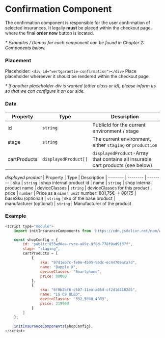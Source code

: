 # Confirmation Component

The confirmation component is responsible for the user confirmation of selected insurances. It legally __must__ be placed within the checkout page, where the final __order now__ button is located.

_* Examples / Demos for each component can be found in *Chapter 2: Components* below._


### Placement


Placeholder: ```<div id="wertgarantie-confirmation"></div>```
Place placeholder whereever it should be rendered within the checkout page.

_* If another placeholder-div is wanted (other class or id), please inform us so that we can configure it on our side._


### Data

| Property | Type     | Description
| -------- | -------- | --------
| id       | ```string```   | PublicId for the current environment / stage
| stage    | ```string```   | The current environment, either ```staging``` or ```production```
| cartProducts    | ```displayedProduct[]```     | ```displayedProduct```-Array that contains all insurable cart products (see below)

_displayed product_
| Property | Type     | Description
| -------- | -------- | --------
| sku    | ```string```     | shop internal product id
| name    | ```string```     | shop internal product name
| deviceClasses    | ```string```     | deviceClasses for this product
| price   | ```number```     | Price as a ```minor unit``` number: 801,75€ -> 80175
| baseSku&nbsp;(optional)    | ```string```     | sku of the base product
| manufacturer&nbsp;(optional) | ```string``` | Manufacturer of the product

### Example
```js
<script type="module">
    import initInsuranceComponents from 'https://cdn.jsdelivr.net/npm/wertgarantie-component-loader@1/dist/wertgarantieLoader.min.js';

    const shopConfig = {
        id: "public:855wd6ea-rvre-a89z-9f8d-778f0ad9137f", 
        stage: "staging",
        cartProducts = [
            {
                sku: "97d1eb7c-fe0e-4b95-96dc-ec44709aca7d",
                name: "Bapple X",
                deviceClasses: "Smartphone",
                price: 80000
            },
            {
                sku: "6f0b2bf6-c507-11ea-a054-cf2d1d418205",
                name: "LG C9 OLED",
                deviceClasses: "332,5080,4983",
                price: 219900
            }
        ]
    };
    
    initInsuranceComponents(shopConfig);
</script>
```










